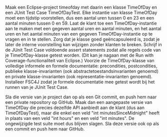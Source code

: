 Maak een Eclipse-project timeofday met daarin een klasse TimeOfDay en een JUnit Test Case TimeOfDayTest. Elke instantie van klasse TimeOfDay moet een tijdstip voorstellen, dus een aantal uren tussen 0 en 23 en een aantal minuten tussen 0 en 59. Laat de klant toe een TimeOfDay-instantie aan te maken met een gegeven aantal uren en aantal minuten, en het aantal uren en het aantal minuten van een gegeven TimeOfDay-instantie op te vragen en in te stellen. Zorg dat je klasse goed geëncapsuleerd is, zodat je later de interne voorstelling kan wijzigen zonder klanten te breken. Schrijf in de JUnit Test Case voldoende assert statements zodat alle regels code van je TimeOfDay-klasse getest worden. (Dit kan je nagaan met de Run with Coverage-functionaliteit van Eclipse.) Voorzie de TimeOfDay-klasse van volledige informele en formele documentatie: precondities, postcondities, publieke klasse-invarianten (ook abstractetoestandsinvarianten genoemd) en private klasse-invarianten (ook representatie-invarianten genoemd). Installeer FSC4J zodat je formele documentatie mee getest wordt bij het runnen van je JUnit Test Case.

Sla die versie van je project dan op als een Git commit, en push hem naar een private repository op GitHub. Maak dan een aangepaste versie van TimeOfDay die precies dezelfde API aanbiedt aan de klant (dus aan TimeOfDayTest), maar die enkel een veld "int minutesSinceMidnight" heeft in plaats van een veld "int hours" en een veld "int minutes". De ongewijzigde test suite moet dus blijven slagen. Sla deze versie ook op als een commit en push hem naar GitHub.
